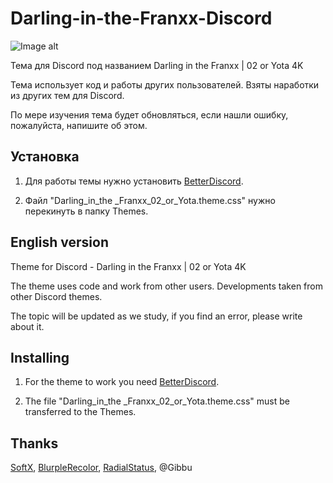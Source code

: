 # Darling-in-the-Franxx-Discord
![Image alt](https://So1ta.github.io/Images/ThemeView.png)

Тема для Discord под названием Darling in the Franxx | 02 or Yota 4K

Тема использует код и работы других пользователей. Взяты наработки из других тем для Discord.

По мере изучения тема будет обновляться, если нашли ошибку, пожалуйста, напишите об этом.

## Установка

1. Для работы темы нужно установить [BetterDiscord](https://betterdiscord.app/themes).

2. Файл "Darling_in_the _Franxx_02_or_Yota.theme.css" нужно перекинуть в папку Themes.

## English version

Theme for Discord - Darling in the Franxx | 02 or Yota 4K

The theme uses code and work from other users. Developments taken from other Discord themes.

The topic will be updated as we study, if you find an error, please write about it.

## Installing

1. For the theme to work you need [BetterDiscord](https://betterdiscord.app/themes).

2. The file "Darling_in_the _Franxx_02_or_Yota.theme.css" must be transferred to the Themes.

## Thanks

[SoftX](https://betterdiscord.app/theme/SoftX), [BlurpleRecolor](https://betterdiscord.app/theme/BlurpleRecolor), [RadialStatus](https://betterdiscord.app/theme/RadialStatus), @Gibbu
